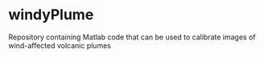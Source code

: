 # windyPlume
Repository containing Matlab code that can be used to calibrate images of wind-affected volcanic plumes
